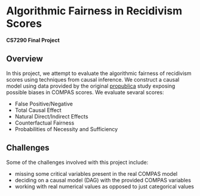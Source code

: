 # Algorithmic Fairness in Recidivism Scores
**CS7290 Final Project**

## Overview
In this project, we attempt to evaluate the algorithmic fairness of recidivism scores using techniques from causal inference. We construct a causal model using data provided by the original [propublica](https://www.propublica.org/article/machine-bias-risk-assessments-in-criminal-sentencing) study exposing possible biases in COMPAS scores.  We evaluate sevaral scores:
- False Positive/Negative 
- Total Causal Effect
- Natural Direct/Indirect Effects
- Counterfactual Fairness
- Probabilities of Necessity and Sufficiency

## Challenges
Some of the challenges involved with this project include:
- missing some critical variables present in the real COMPAS model
- deciding on a causal model (DAG) with the provided COMPAS variables
- working with real numerical values as opposed to just categorical values
